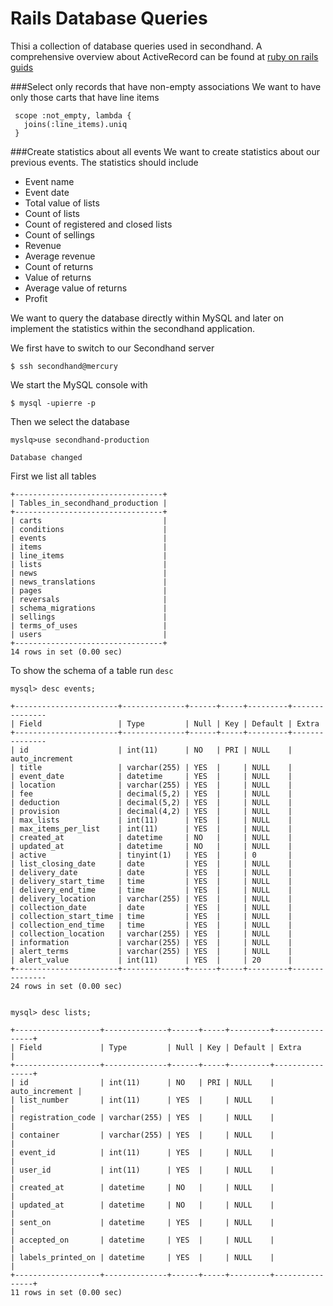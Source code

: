 Rails Database Queries
======================
Thisi a collection of database queries used in secondhand. A comprehensive
overview about ActiveRecord can be found at [ruby on rails guids](http://guides.rubyonrails.org/active_record_querying.html)

###Select only records that have non-empty associations
We want to have only those carts that have line items

     scope :not_empty, lambda {
       joins(:line_items).uniq
     }

###Create statistics about all events
We want to create statistics about our previous events. The statistics should
include

* Event name
* Event date
* Total value of lists
* Count of lists
* Count of registered and closed lists
* Count of sellings
* Revenue
* Average revenue
* Count of returns
* Value of returns
* Average value of returns
* Profit

We want to query the database directly within MySQL and later on implement the
statistics within the secondhand application.

We first have to switch to our Secondhand server

    $ ssh secondhand@mercury

We start the MySQL console with

    $ mysql -upierre -p

Then we select the database

    myslq>use secondhand-production

    Database changed

First we list all tables


    +---------------------------------+
    | Tables_in_secondhand_production |
    +---------------------------------+
    | carts                           |
    | conditions                      |
    | events                          |
    | items                           |
    | line_items                      |
    | lists                           |
    | news                            |
    | news_translations               |
    | pages                           |
    | reversals                       |
    | schema_migrations               |
    | sellings                        |
    | terms_of_uses                   |
    | users                           |
    +---------------------------------+
    14 rows in set (0.00 sec)

To show the schema of a table run `desc`

    mysql> desc events;

    +-----------------------+--------------+------+-----+---------+---------------
    | Field                 | Type         | Null | Key | Default | Extra         
    +-----------------------+--------------+------+-----+---------+---------------
    | id                    | int(11)      | NO   | PRI | NULL    | auto_increment
    | title                 | varchar(255) | YES  |     | NULL    |               
    | event_date            | datetime     | YES  |     | NULL    |               
    | location              | varchar(255) | YES  |     | NULL    |               
    | fee                   | decimal(5,2) | YES  |     | NULL    |               
    | deduction             | decimal(5,2) | YES  |     | NULL    |               
    | provision             | decimal(4,2) | YES  |     | NULL    |               
    | max_lists             | int(11)      | YES  |     | NULL    |               
    | max_items_per_list    | int(11)      | YES  |     | NULL    |               
    | created_at            | datetime     | NO   |     | NULL    |               
    | updated_at            | datetime     | NO   |     | NULL    |               
    | active                | tinyint(1)   | YES  |     | 0       |               
    | list_closing_date     | date         | YES  |     | NULL    |               
    | delivery_date         | date         | YES  |     | NULL    |               
    | delivery_start_time   | time         | YES  |     | NULL    |               
    | delivery_end_time     | time         | YES  |     | NULL    |               
    | delivery_location     | varchar(255) | YES  |     | NULL    |               
    | collection_date       | date         | YES  |     | NULL    |               
    | collection_start_time | time         | YES  |     | NULL    |               
    | collection_end_time   | time         | YES  |     | NULL    |               
    | collection_location   | varchar(255) | YES  |     | NULL    |               
    | information           | varchar(255) | YES  |     | NULL    |               
    | alert_terms           | varchar(255) | YES  |     | NULL    |               
    | alert_value           | int(11)      | YES  |     | 20      |               
    +-----------------------+--------------+------+-----+---------+---------------
    24 rows in set (0.00 sec)


    mysql> desc lists;

    +-------------------+--------------+------+-----+---------+----------------+
    | Field             | Type         | Null | Key | Default | Extra          |
    +-------------------+--------------+------+-----+---------+----------------+
    | id                | int(11)      | NO   | PRI | NULL    | auto_increment |
    | list_number       | int(11)      | YES  |     | NULL    |                |
    | registration_code | varchar(255) | YES  |     | NULL    |                |
    | container         | varchar(255) | YES  |     | NULL    |                |
    | event_id          | int(11)      | YES  |     | NULL    |                |
    | user_id           | int(11)      | YES  |     | NULL    |                |
    | created_at        | datetime     | NO   |     | NULL    |                |
    | updated_at        | datetime     | NO   |     | NULL    |                |
    | sent_on           | datetime     | YES  |     | NULL    |                |
    | accepted_on       | datetime     | YES  |     | NULL    |                |
    | labels_printed_on | datetime     | YES  |     | NULL    |                |
    +-------------------+--------------+------+-----+---------+----------------+
    11 rows in set (0.00 sec)

